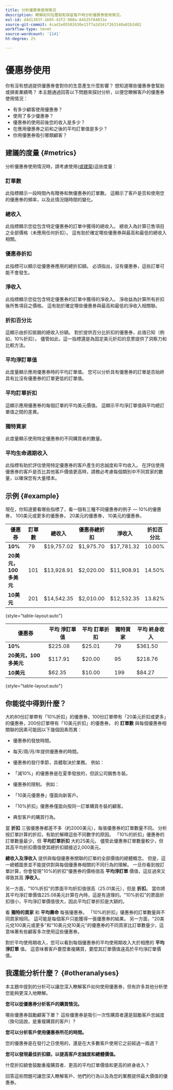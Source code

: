 ```yaml
---
title: 分析優惠券使用情況
description: 瞭解如何在獲取和保留客戶時分析優惠券使用情況。
exl-id: d4d1393f-1695-43f2-980a-84525f84031e
source-git-commit: 4cad1e05502630e13f7a2d341f263140a02b3d82
workflow-type: tm+mt
source-wordcount: '1141'
ht-degree: 2%

---
```


# 優惠券使用

你有沒有想過提供優惠券會對你的生意產生什麼影響？ 想知道哪些優惠券會幫助或損害業績嗎？ 本主題通過回答以下問題來探討分析，以便您瞭解客戶的優惠券使用情況：

* 有多少顧客使用優惠券？
* 使用了多少優惠券？
* 優惠券的使用前後您的收入是多少？
* 在應用優惠券之前和之後的平均訂單值是多少？
* 你用優惠券吸引哪類顧客？

## 建議的度量 {#metrics}

分析優惠券使用情況時，請考慮使用([或建築](../../data-user/reports/ess-manage-data-metrics.md))這些度量：

### 訂單數

此指標顯示一段時間內有贈券和無優惠券的訂單數。 這顯示了客戶是否和使用您的優惠券的頻率，以及此情況隨時間的變化。

### 總收入

此指標顯示您從包含特定優惠券的訂單中獲得的總收入。 總收入為計算已售項目之全部價格（未應用任何折扣）。 這有助於確定哪些優惠券與最高和最低的總收入相關。

### 優惠券折扣

此指標可以顯示從優惠券應用的總折扣額。 必須指出，沒有優惠券，這些訂單可能不會發生。

### 淨收入

此指標顯示您從包含特定優惠券的訂單中獲得的淨收入。 淨收益為計算所有折扣後所售項目之價格。 這有助於確定哪些優惠券與最高和最低的淨收入相關聯。

### 折扣百分比

這顯示由折扣抵銷的總收入份額。 對於提供百分比折扣的優惠券，此值已知（例如，10%折扣）。 儘管如此，這一指標還是為固定美元折扣的息票提供了洞察力和比較方法。

### 平均淨訂單值

此度量顯示應用優惠券時的平均訂單值。 您可以分析具有優惠券的訂單是否始終具有比沒有優惠券的訂單更低的訂單值。

### 平均訂單折扣

這顯示應用優惠券的每個訂單的平均美元價值。 這顯示平均淨訂單值與平均總訂單值之間的差異。

### 獨特買家

此度量顯示使用特定優惠券的不同購買者的數量。

### 平均生命週期收入

此指標有助於評估使用特定優惠券的客戶產生的忠誠度和平均收入。 在評估使用優惠券的客戶是否比其他客戶價值更高時，請務必考慮每個類別中不同買家的數量，以確保您有大量樣本。

## 示例 {#example}

現在，你知道要看哪些指標了，看一個有三種不同優惠券的例子 — 10%的優惠券， 100美元或更多的優惠券， 20美元的優惠券， 10美元的優惠券。

| **優惠券** | **訂單數** | **總收入** | **優惠券總折扣** | **淨收入** | **折扣百分比** |
|-----|-----|-----|-----|-----|-----|
| **10%** | 79 | $19,757.02 | $1,975.70 | $17,781.32 | 10.00% |
| **20美元，100多美元** | 101 | $13,928.91 | $2,020.00 | $11,908.91 | 14.50% |
| **10美元** | 201 | $14,542.35 | $2,010.00 | $12,532.35 | 13.82% |

{style="table-layout:auto"}


| **優惠券** | **平均 淨訂單值** | **平均 訂單折扣** | **獨特買家** | **平均 終身收入** |
|-----|-----|-----|-----|-----|
| **10%** | $225.08 | $25.01 | 79 | $361.50 |
| **20美元，100多美元** | $117.91 | $20.00 | 95 | $218.76 |
| **10美元** | $62.35 | $10.00 | 199 | $84.27 |

{style="table-layout:auto"}

## 你能從中得到什麼？

大約80份訂單帶有「10%折扣」的優惠券，100份訂單帶有「20美元折扣或更多」的優惠券，200份訂單帶有「10美元折扣」的優惠券。 的 **訂單數** 與每個優惠券相關聯的因素可能因以下幾個因素而異：

* 優惠券的發放時間。
* 每天/周/月/年提供優惠券的時間。
* 優惠券的發行季節，具體取決於業務。 例如：
* 「減10%」的優惠券是在夏季發放的，但該公司銷售冬裝。

* 優惠券的限制。 例如：
* 「10美元優惠券」僅面向新客戶。
* 「10%折扣」優惠券僅面向按同一訂單購買冬裝的顧客。

* 典型客戶的購買行為。

當 **折扣** 三張優惠券都差不多（約2000美元），每張優惠券的訂單數量不同。 分析按訂單計算的折扣，有助於解釋這些不同數字的原因。 「10%的折扣」優惠券的訂單數量最少，但 **平均訂單折扣** 大約25美元。 儘管此優惠券訂單數量較少，但其高平均折扣價值使其總折扣額接近2,000美元。

**總收入及淨收入** 提供與每個優惠券關聯的訂單的全部價值的總體概念。 但是，這一總體圖景並不能提供對與每個優惠券相關的不同行為的理解。 一旦你看到按訂單計算，你會發現&quot;10%的折扣&quot;優惠券的價格很高 **平均淨訂單** 價值，這反過來又導致其高 **淨收入**。

另一方面，&quot;10%折扣&quot;的票面平均折扣值很高（25.01美元），但是 **折扣**。 當你將其平均淨訂單價值225.08美元計算在內時，這是有道理的。&quot;10%折扣&quot;的票面折扣很小，平均淨訂單價值很大，因此平均訂單折扣是大額的。

看 **獨特的買家** 和 **平均壽命** 每張優惠券。 「10%的折扣」優惠券的訂單數量與不同買家相同。 這可能是每個客戶只能獲得一張優惠券的結果。 另一方面，&quot;20美元兌100美元或更多&quot;和&quot;10美元兌10美元&quot;的優惠券的不同買家比訂單數量少，這意味著有些顧客多次使用這些優惠券。

對於平均使用期收入，您可以看到每個優惠券的平均使用期收入大於相應的 **平均淨訂單** 值。 這意味著客戶要麼重複購買，要麼其訂單價值遠高於平均淨訂單價值。

## 我還能分析什麼？ {#otheranalyses}

本主題中提到的分析可以讓您深入瞭解客戶如何使用優惠券，但有許多其他分析使您能夠更深入地瞭解。

**您可以從優惠券分析客戶的購買情況。**

哪些優惠券鼓勵顧客下單？ 這些優惠券是吸引一次性購買者還是鼓勵客戶忠誠度（換句話說，是重複購買的客戶）?

**您可以分析客戶使用優惠券所花的時間。**

您的優惠券是在發行之日使用的，還是在大多數客戶使用它之前經過一兩週？

**您可以發現最佳折扣額，以提高客戶忠誠度和總體價值。**

什麼折扣額會鼓勵重複購買者、更高的平均訂單價值和更高的終身收入？

回答這些問題可讓您深入瞭解客戶、他們的行為以及為您的業務提供最大價值的優惠券。
